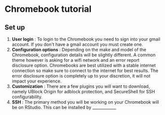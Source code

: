 # Chromebook tutorial

## Set up ##
1. **User login** : To login to the Chromebook you need to sign into your gmail account. If you don't have a gmail account you must create one.
2. **Configuration options** : Depending on the make and model of the Chromebook, configuration details will be slightly different. 
A common theme however is asking for a wifi network and an error report disclosure option. Chromebooks are best utilized with a stable
internet connection so make sure to connect to the internet for best results. The error disclosure option is completely up to your discretion, it will not impact your experience.
3. **Customization** : There are a few plugins you will want to download, namely UBlock Origin for adblock protection, and SecureShell for SSH configurability.
4. **SSH** : The primary method you will be working on your Chromebook will be on RStudio. This can be installed by ____________
